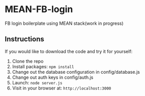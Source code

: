 # MEAN-FB-login
FB login boilerplate using MEAN stack(work in progress)

## Instructions

If you would like to download the code and try it for yourself:

1. Clone the repo
2. Install packages: `npm install`
3. Change out the database configuration in config/database.js
4. Change out auth keys in config/auth.js
5. Launch: `node server.js`
6. Visit in your browser at: `http://localhost:3000`
